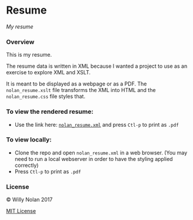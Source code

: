 # Resume

*My resume*

### Overview
This is my resume. 

The resume data is written in XML because I wanted a project to use as an exercise to explore XML and XSLT.

It is meant to be displayed as a webpage or as a PDF.  The `nolan_resume.xslt` file transforms the XML into HTML and the `nolan_resume.css` file styles that.

### To view the rendered resume:
- Use the link here: [`nolan_resume.xml`](https://cdn.rawgit.com/computersarecool/resume/master/nolan_resume.xml) and press `Ctl-p` to print as `.pdf`

### To view locally:
- Clone the repo and open `nolan_resume.xml` in a web browser. (You may need to run a local webserver in order to have the styling applied correctly)
- Press `Ctl-p` to print as `.pdf`

### License
:copyright: Willy Nolan 2017

[MIT License](LICENSE.txt)


